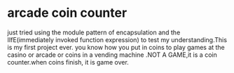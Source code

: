 # arcade coin counter
just tried using the module pattern of encapsulation and the IIfE(immediately invoked function expression) to test my understanding.This is my first project ever. you know how you put in coins to play games at the casino or arcade or coins in a vending machine .NOT A GAME,it is a coin counter.when coins finish, it is game over.

